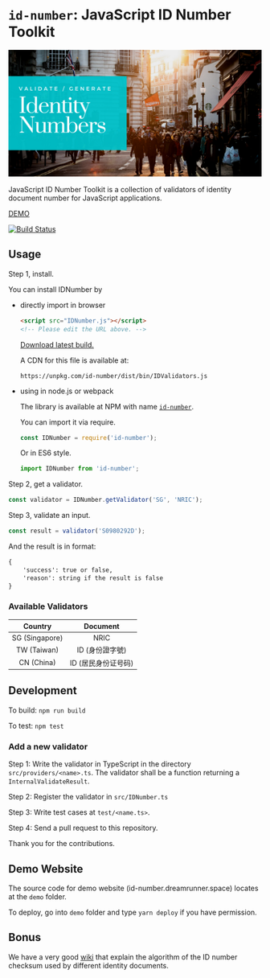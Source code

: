 `id-number`: JavaScript ID Number Toolkit
=========================================

![JavaScript ID Number Toolkit](misc/banner.png)

JavaScript ID Number Toolkit is a collection of validators of identity 
document number for JavaScript applications.

[DEMO](http://id-number.dreamrunner.space)

[![Build Status](https://travis-ci.org/imdreamrunner/js-id-number.svg?branch=master)](https://travis-ci.org/imdreamrunner/js-id-number)

## Usage

Step 1, install.

You can install IDNumber by

* directly import in browser

  ```html
  <script src="IDNumber.js"></script>
  <!-- Please edit the URL above. -->
  ```
  
  [Download latest build.](https://github.com/imdreamrunner/js-id-number/releases)
  
  A CDN for this file is available at:
  
  ```
  https://unpkg.com/id-number/dist/bin/IDValidators.js
  ```
  
* using in node.js or webpack

  The library is available at NPM with name [`id-number`](https://www.npmjs.com/package/id-number).
  
  You can import it via require.
  
  ```javascript
  const IDNumber = require('id-number');
  ```
  
  Or in ES6 style.
  
  
  ```javascript
  import IDNumber from 'id-number';
  ```
  
Step 2, get a validator.

```javascript
const validator = IDNumber.getValidator('SG', 'NRIC');
```

Step 3, validate an input.

```javascript
const result = validator('S0980292D');
```

And the result is in format:

```
{
    'success': true or false,
    'reason': string if the result is false
}
```

### Available Validators

| Country | Document |
|:-------:|:--------:|
| SG (Singapore) | NRIC |
| TW (Taiwan) | ID (身份證字號) |
| CN (China) | ID (居民身份证号码) |


## Development

To build: `npm run build`

To test: `npm test`

### Add a new validator

Step 1: Write the validator in TypeScript in the directory `src/providers/<name>.ts`. 
The validator shall be a function returning a `InternalValidateResult`.

Step 2: Register the validator in `src/IDNumber.ts`

Step 3: Write test cases at `test/<name.ts>`.

Step 4: Send a pull request to this repository.

Thank you for the contributions.

## Demo Website

The source code for demo website (id-number.dreamrunner.space) locates
at the `demo` folder.

To deploy, go into `demo` folder and type `yarn deploy` if you have
permission.

## Bonus

We have a very good [wiki](https://github.com/imdreamrunner/js-id-number/wiki)
that explain the algorithm of the ID number checksum used by different 
identity documents.
